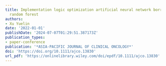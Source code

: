 ```yaml
---
title: Implementation logic optimization artificial neural network borrowing from
  random forest
authors:
- Xu Yuelin
date: '2022-01-01'
publishDate: '2024-07-07T01:29:51.387173Z'
publication_types:
- paper-conference
publication: '*ASIA-PACIFIC JOURNAL OF CLINICAL ONCOLOGY*'
doi: 'https://doi.org/10.1111/ajco.13830'
url_pdf: 'https://onlinelibrary.wiley.com/doi/epdf/10.1111/ajco.13830'
---
```


